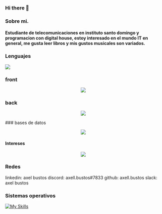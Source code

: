 ### Hi there 👋
### Sobre mi.

#### Estudiante de telecomunicaciones en instituto santo domingo y programacion con digital house, estoy interesado en el mundo IT en general, me gusta leer libros y mis gustos musicales son variados.

### Lenguajes 
<img src="https://skillicons.dev/icons?i=javascript,python" />

### front
<p align="center">
<img src="https://skillicons.dev/icons?i=html,css" />

### back
<p align="center">
  <a href="https://skillicons.dev">
    <img src="https://skillicons.dev/icons?i=nodejs,express" />
  </a>
</p>
### bases de datos
<p align="center">
  <a href="https://skillicons.dev">
    <img src="https://skillicons.dev/icons?i=mysql" />
  </a>
</p>

#### Intereses
<p align="center">
  <a href="https://skillicons.dev">
    <img src="https://skillicons.dev/icons?i=react,angular,cpp,java,python" />
  </a>
</p>

### Redes
linkedin: axel bustos
discord: axell.bustos#7833
github: axell.bustos
slack: axel bustos

### Sistemas operativos
[![My Skills](https://skillicons.dev/icons?i=linux,windows)](https://skillicons.dev)
<!--
**axellbustos/axellbustos** is a ✨ _special_ ✨ repository because its `README.md` (this file) appears on your GitHub profile.

Here are some ideas to get you started:

- 🔭 I’m currently working on ...
- 🌱 I’m currently learning ...
- 👯 I’m looking to collaborate on ...
- 🤔 I’m looking for help with ...
- 💬 Ask me about ...
- 📫 How to reach me: ...
- 😄 Pronouns: ...
- ⚡ Fun fact: ...
-->
